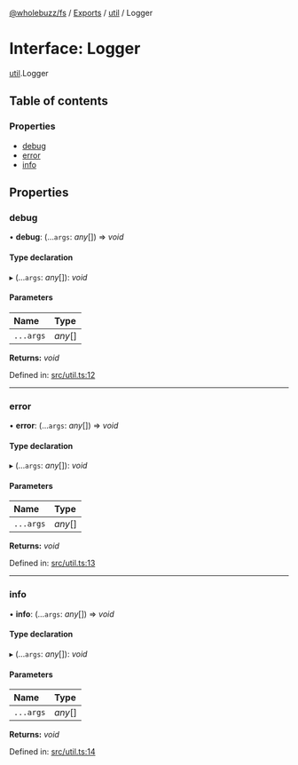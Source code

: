 [@wholebuzz/fs](../README.md) / [Exports](../modules.md) / [util](../modules/util.md) / Logger

# Interface: Logger

[util](../modules/util.md).Logger

## Table of contents

### Properties

- [debug](util.logger.md#debug)
- [error](util.logger.md#error)
- [info](util.logger.md#info)

## Properties

### debug

• **debug**: (...`args`: *any*[]) => *void*

#### Type declaration

▸ (...`args`: *any*[]): *void*

#### Parameters

| Name | Type |
| :------ | :------ |
| `...args` | *any*[] |

**Returns:** *void*

Defined in: [src/util.ts:12](https://github.com/wholebuzz/fs/blob/master/src/util.ts#L12)

___

### error

• **error**: (...`args`: *any*[]) => *void*

#### Type declaration

▸ (...`args`: *any*[]): *void*

#### Parameters

| Name | Type |
| :------ | :------ |
| `...args` | *any*[] |

**Returns:** *void*

Defined in: [src/util.ts:13](https://github.com/wholebuzz/fs/blob/master/src/util.ts#L13)

___

### info

• **info**: (...`args`: *any*[]) => *void*

#### Type declaration

▸ (...`args`: *any*[]): *void*

#### Parameters

| Name | Type |
| :------ | :------ |
| `...args` | *any*[] |

**Returns:** *void*

Defined in: [src/util.ts:14](https://github.com/wholebuzz/fs/blob/master/src/util.ts#L14)
